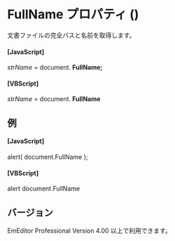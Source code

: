 # FullName プロパティ ()

文書ファイルの完全パスと名前を取得します。

#### \[JavaScript\]

_strName_ = document. **FullName;**

#### \[VBScript\]

_strName_ = document. **FullName**

## 例

#### \[JavaScript\]

alert( document.FullName );

#### \[VBScript\]

alert document.FullName

## バージョン

EmEditor Professional Version 4.00 以上で利用できます。